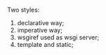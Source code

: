 Two styles:

1. declarative way;
2. imperative way;
3. wsgiref used as wsgi server;
4. template and static;
